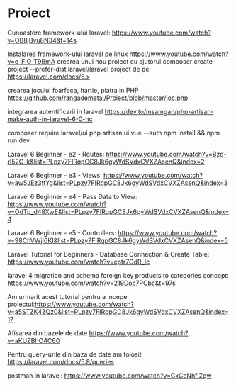 # Proiect

Cunoastere framework-ului laravel: https://www.youtube.com/watch?v=OB8jBvu8N34&t=14s

Instalarea framework-ului laravel pe linux https://www.youtube.com/watch?v=e_FlO_T9BmA
crearea unui nou proiect cu ajutorul  composer create-project --prefer-dist laravel/laravel project de pe https://laravel.com/docs/6.x

crearea jocului foarfeca, hartie, piatra in PHP https://github.com/rangademetal/Proiect/blob/master/joc.php

integrarea autentificarii in laravel https://dev.to/msamgan/php-artisan-make-auth-in-laravel-6-0-hc

composer require laravel/ui
php artisan ui vue --auth
npm install && npm run dev

Laravel 6 Beginner - e2 - Routes: https://www.youtube.com/watch?v=Bzd-rI52G-k&list=PLpzy7FIRqpGC8Jk6gyWdSVdxCVXZAsenQ&index=2

Laravel 6 Beginner - e3 - Views: https://www.youtube.com/watch?v=aw5JEz3ttYg&list=PLpzy7FIRqpGC8Jk6gyWdSVdxCVXZAsenQ&index=3

Laravel 6 Beginner - e4 - Pass Data to View: https://www.youtube.com/watch?v=OdTp_d48XwE&list=PLpzy7FIRqpGC8Jk6gyWdSVdxCVXZAsenQ&index=4

Laravel 6 Beginner - e5 - Controllers: https://www.youtube.com/watch?v=98ChVWjI6KI&list=PLpzy7FIRqpGC8Jk6gyWdSVdxCVXZAsenQ&index=5

Laravel Tutorial for Beginners - Database Connection & Create Table: https://www.youtube.com/watch?v=cptr7GdR_lc

laravel 4 migration and schema foreign key products to categories concept: https://www.youtube.com/watch?v=219Doc7PCbc&t=97s

Am urmarit acest tutorial pentru a incepe proiectul:https://www.youtube.com/watch?v=a5STZK4ZQz0&list=PLpzy7FIRqpGC8Jk6gyWdSVdxCVXZAsenQ&index=17

Afisarea din bazele de date https://www.youtube.com/watch?v=aKUZBhO4C60

Pentru query-urile din baza de date am folosit https://laravel.com/docs/5.8/queries

postman in laravel: https://www.youtube.com/watch?v=GxCcNhflZqw